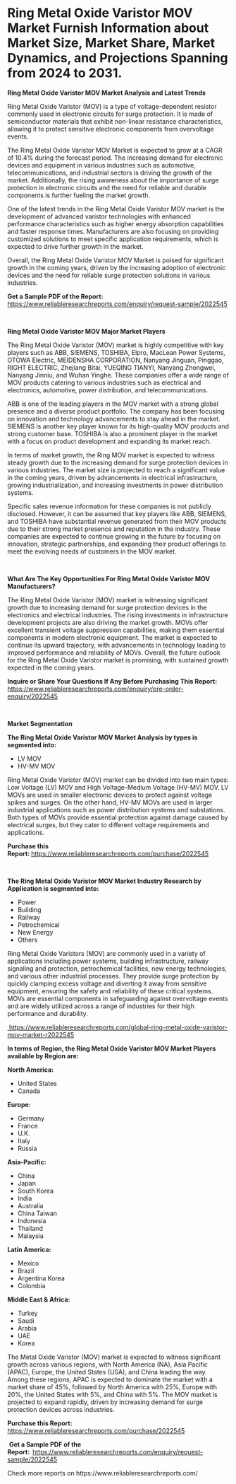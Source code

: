 <p><h1>Ring Metal Oxide Varistor MOV Market Furnish Information about Market Size, Market Share, Market Dynamics, and Projections Spanning from 2024 to 2031.</h1></p><p><strong>Ring Metal Oxide Varistor MOV Market Analysis and Latest Trends</strong></p>
<p><p>Ring Metal Oxide Varistor (MOV) is a type of voltage-dependent resistor commonly used in electronic circuits for surge protection. It is made of semiconductor materials that exhibit non-linear resistance characteristics, allowing it to protect sensitive electronic components from overvoltage events.</p><p>The Ring Metal Oxide Varistor MOV Market is expected to grow at a CAGR of 10.4% during the forecast period. The increasing demand for electronic devices and equipment in various industries such as automotive, telecommunications, and industrial sectors is driving the growth of the market. Additionally, the rising awareness about the importance of surge protection in electronic circuits and the need for reliable and durable components is further fueling the market growth.</p><p>One of the latest trends in the Ring Metal Oxide Varistor MOV market is the development of advanced varistor technologies with enhanced performance characteristics such as higher energy absorption capabilities and faster response times. Manufacturers are also focusing on providing customized solutions to meet specific application requirements, which is expected to drive further growth in the market.</p><p>Overall, the Ring Metal Oxide Varistor MOV Market is poised for significant growth in the coming years, driven by the increasing adoption of electronic devices and the need for reliable surge protection solutions in various industries.</p></p>
<p><strong>Get a Sample PDF of the Report:&nbsp;</strong> <a href="https://www.reliableresearchreports.com/enquiry/request-sample/2022545">https://www.reliableresearchreports.com/enquiry/request-sample/2022545</a></p>
<p>&nbsp;</p>
<p><strong>Ring Metal Oxide Varistor MOV Major Market Players</strong></p>
<p><p>The Ring Metal Oxide Varistor (MOV) market is highly competitive with key players such as ABB, SIEMENS, TOSHIBA, Elpro, MacLean Power Systems, OTOWA Electric, MEIDENSHA CORPORATION, Nanyang Jinguan, Pinggao, RIGHT ELECTRIC, Zhejiang Bitai, YUEQING TIANYI, Nanyang Zhongwei, Nanyang Jinniu, and Wuhan Yinghe. These companies offer a wide range of MOV products catering to various industries such as electrical and electronics, automotive, power distribution, and telecommunications.</p><p>ABB is one of the leading players in the MOV market with a strong global presence and a diverse product portfolio. The company has been focusing on innovation and technology advancements to stay ahead in the market. SIEMENS is another key player known for its high-quality MOV products and strong customer base. TOSHIBA is also a prominent player in the market with a focus on product development and expanding its market reach.</p><p>In terms of market growth, the Ring MOV market is expected to witness steady growth due to the increasing demand for surge protection devices in various industries. The market size is projected to reach a significant value in the coming years, driven by advancements in electrical infrastructure, growing industrialization, and increasing investments in power distribution systems.</p><p>Specific sales revenue information for these companies is not publicly disclosed. However, it can be assumed that key players like ABB, SIEMENS, and TOSHIBA have substantial revenue generated from their MOV products due to their strong market presence and reputation in the industry. These companies are expected to continue growing in the future by focusing on innovation, strategic partnerships, and expanding their product offerings to meet the evolving needs of customers in the MOV market.</p></p>
<p>&nbsp;</p>
<p><strong>What Are The Key Opportunities For Ring Metal Oxide Varistor MOV Manufacturers?</strong></p>
<p><p>The Ring Metal Oxide Varistor (MOV) market is witnessing significant growth due to increasing demand for surge protection devices in the electronics and electrical industries. The rising investments in infrastructure development projects are also driving the market growth. MOVs offer excellent transient voltage suppression capabilities, making them essential components in modern electronic equipment. The market is expected to continue its upward trajectory, with advancements in technology leading to improved performance and reliability of MOVs. Overall, the future outlook for the Ring Metal Oxide Varistor market is promising, with sustained growth expected in the coming years.</p></p>
<p><strong>Inquire or Share Your Questions If Any Before Purchasing This Report:</strong> <a href="https://www.reliableresearchreports.com/enquiry/pre-order-enquiry/2022545">https://www.reliableresearchreports.com/enquiry/pre-order-enquiry/2022545</a></p>
<p>&nbsp;</p>
<p><strong>Market Segmentation</strong></p>
<p><strong>The Ring Metal Oxide Varistor MOV Market Analysis by types is segmented into:</strong></p>
<p><ul><li>LV MOV</li><li>HV-MV MOV</li></ul></p>
<p><p>Ring Metal Oxide Varistor (MOV) market can be divided into two main types: Low Voltage (LV) MOV and High Voltage-Medium Voltage (HV-MV) MOV. LV MOVs are used in smaller electronic devices to protect against voltage spikes and surges. On the other hand, HV-MV MOVs are used in larger industrial applications such as power distribution systems and substations. Both types of MOVs provide essential protection against damage caused by electrical surges, but they cater to different voltage requirements and applications.</p></p>
<p><strong>Purchase this Report:&nbsp;</strong><a href="https://www.reliableresearchreports.com/purchase/2022545">https://www.reliableresearchreports.com/purchase/2022545</a></p>
<p>&nbsp;</p>
<p><strong>The Ring Metal Oxide Varistor MOV Market Industry Research by Application is segmented into:</strong></p>
<p><ul><li>Power</li><li>Building</li><li>Railway</li><li>Petrochemical</li><li>New Energy</li><li>Others</li></ul></p>
<p><p>Ring Metal Oxide Varistors (MOV) are commonly used in a variety of applications including power systems, building infrastructure, railway signaling and protection, petrochemical facilities, new energy technologies, and various other industrial processes. They provide surge protection by quickly clamping excess voltage and diverting it away from sensitive equipment, ensuring the safety and reliability of these critical systems. MOVs are essential components in safeguarding against overvoltage events and are widely utilized across a range of industries for their high performance and durability.</p></p>
<p><a href="https://www.reliableresearchreports.com/global-ring-metal-oxide-varistor-mov-market-r2022545">&nbsp;https://www.reliableresearchreports.com/global-ring-metal-oxide-varistor-mov-market-r2022545</a></p>
<p><strong>In terms of Region, the Ring Metal Oxide Varistor MOV Market Players available by Region are:</strong></p>
<p>
    <p> <strong> North America: </strong>
        <ul>
            <li>United States</li>
            <li>Canada</li>
        </ul>
        </p> 
    <p> <strong> Europe: </strong>
        <ul>
            <li>Germany</li>
            <li>France</li>
            <li>U.K.</li>
            <li>Italy</li>
            <li>Russia</li>
        </ul>
        </p> 
    <p> <strong> Asia-Pacific: </strong>
        <ul>
            <li>China</li>
            <li>Japan</li>
            <li>South Korea</li>
            <li>India</li>
            <li>Australia</li>
            <li>China Taiwan</li>
            <li>Indonesia</li>
            <li>Thailand</li>
            <li>Malaysia</li>
        </ul>
        </p> 
    <p> <strong> Latin America: </strong>
        <ul>
            <li>Mexico</li>
            <li>Brazil</li>
            <li>Argentina Korea</li>
            <li>Colombia</li>
        </ul>
        </p> 
    <p> <strong> Middle East & Africa: </strong>
        <ul>
            <li>Turkey</li>
            <li>Saudi</li>
            <li>Arabia</li>
            <li>UAE</li>
            <li>Korea</li>
        </ul>
    </p>
    </p>
<p><p>The Metal Oxide Varistor (MOV) market is expected to witness significant growth across various regions, with North America (NA), Asia Pacific (APAC), Europe, the United States (USA), and China leading the way. Among these regions, APAC is expected to dominate the market with a market share of 45%, followed by North America with 25%, Europe with 20%, the United States with 5%, and China with 5%. The MOV market is projected to expand rapidly, driven by increasing demand for surge protection devices across industries.</p></p>
<p><strong>Purchase this Report: </strong><a href="https://www.reliableresearchreports.com/purchase/2022545">https://www.reliableresearchreports.com/purchase/2022545</a></p>
<p>&nbsp;<strong>Get a Sample PDF of the Report:&nbsp;&nbsp;</strong><a href="https://www.reliableresearchreports.com/enquiry/request-sample/2022545">https://www.reliableresearchreports.com/enquiry/request-sample/2022545</a></p>
<p><strong></strong></p>
<p>Check more reports on https://www.reliableresearchreports.com/</p>